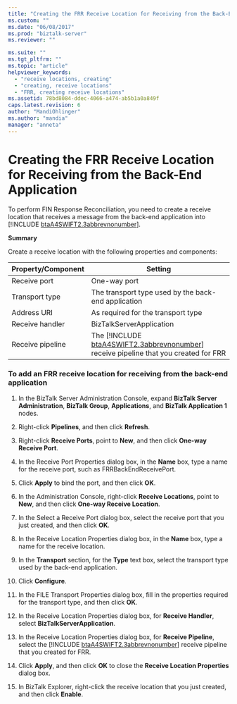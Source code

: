 ```yaml
---
title: "Creating the FRR Receive Location for Receiving from the Back-End Application | Microsoft Docs"
ms.custom: ""
ms.date: "06/08/2017"
ms.prod: "biztalk-server"
ms.reviewer: ""

ms.suite: ""
ms.tgt_pltfrm: ""
ms.topic: "article"
helpviewer_keywords: 
  - "receive locations, creating"
  - "creating, receive locations"
  - "FRR, creating receive locations"
ms.assetid: 78bd8084-ddec-4066-a474-ab5b1a0a849f
caps.latest.revision: 6
author: "MandiOhlinger"
ms.author: "mandia"
manager: "anneta"
---
```

# Creating the FRR Receive Location for Receiving from the Back-End Application
To perform FIN Response Reconciliation, you need to create a receive location that receives a message from the back-end application into [!INCLUDE [btaA4SWIFT2.3abbrevnonumber](../../includes/btaa4swift2-3abbrevnonumber-md.md)].  

 **Summary**  

 Create a receive location with the following properties and components:  


| Property/Component |                                                                 Setting                                                                  |
|--------------------|------------------------------------------------------------------------------------------------------------------------------------------|
|    Receive port    |                                                               One-way port                                                               |
|   Transport type   |                                           The transport type used by the back-end application                                            |
|    Address URI     |                                                    As required for the transport type                                                    |
|  Receive handler   |                                                         BizTalkServerApplication                                                         |
|  Receive pipeline  | The [!INCLUDE [btaA4SWIFT2.3abbrevnonumber](../../includes/btaa4swift2-3abbrevnonumber-md.md)] receive pipeline that you created for FRR |

### To add an FRR receive location for receiving from the back-end application  

1. In the BizTalk Server Administration Console, expand **BizTalk Server Administration**, **BizTalk Group**, **Applications**, and **BizTalk Application 1** nodes.  

2. Right-click **Pipelines**, and then click **Refresh**.  

3. Right-click **Receive Ports**, point to **New**, and then click **One-way Receive Port**.  

4. In the Receive Port Properties dialog box, in the **Name** box, type a name for the receive port, such as FRRBackEndReceivePort.  

5. Click **Apply** to bind the port, and then click **OK**.  

6. In the Administration Console, right-click **Receive Locations**, point to **New**, and then click **One-way Receive Location**.  

7. In the Select a Receive Port dialog box, select the receive port that you just created, and then click **OK**.  

8. In the Receive Location Properties dialog box, in the **Name** box, type a name for the receive location.  

9. In the **Transport** section, for the **Type** text box, select the transport type used by the back-end application.  

10. Click **Configure**.  

11. In the FILE Transport Properties dialog box, fill in the properties required for the transport type, and then click **OK**.  

12. In the Receive Location Properties dialog box, for **Receive Handler**, select **BizTalkServerApplication**.  

13. In the Receive Location Properties dialog box, for <strong>Receive Pipeline</strong>, select the [!INCLUDE [btaA4SWIFT2.3abbrevnonumber](../../includes/btaa4swift2-3abbrevnonumber-md.md)] receive pipeline that you created for FRR.  

14. Click **Apply**, and then click **OK** to close the **Receive Location Properties** dialog box.  

15. In BizTalk Explorer, right-click the receive location that you just created, and then click **Enable**.
